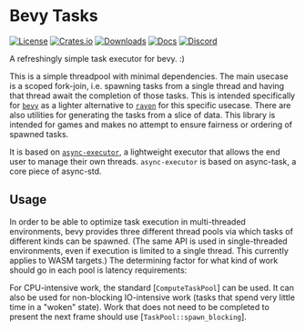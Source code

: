 # Bevy Tasks

[![License](https://img.shields.io/badge/license-MIT%2FApache-blue.svg)](https://github.com/bevyengine/bevy#license)
[![Crates.io](https://img.shields.io/crates/v/bevy.svg)](https://crates.io/crates/bevy_tasks)
[![Downloads](https://img.shields.io/crates/d/bevy_tasks.svg)](https://crates.io/crates/bevy_tasks)
[![Docs](https://docs.rs/bevy_tasks/badge.svg)](https://docs.rs/bevy_tasks/latest/bevy_tasks/)
[![Discord](https://img.shields.io/discord/691052431525675048.svg?label=&logo=discord&logoColor=ffffff&color=7389D8&labelColor=6A7EC2)](https://discord.gg/bevy)

A refreshingly simple task executor for bevy. :)

This is a simple threadpool with minimal dependencies. The main usecase is a scoped fork-join, i.e. spawning tasks from
a single thread and having that thread await the completion of those tasks. This is intended specifically for
[`bevy`][bevy] as a lighter alternative to [`rayon`][rayon] for this specific usecase. There are also utilities for
generating the tasks from a slice of data. This library is intended for games and makes no attempt to ensure fairness
or ordering of spawned tasks.

It is based on [`async-executor`][async-executor], a lightweight executor that allows the end user to manage their own threads.
`async-executor` is based on async-task, a core piece of async-std.

## Usage

In order to be able to optimize task execution in multi-threaded environments,
bevy provides three different thread pools via which tasks of different kinds can be spawned.
(The same API is used in single-threaded environments, even if execution is limited to a single thread.
This currently applies to WASM targets.)
The determining factor for what kind of work should go in each pool is latency requirements:

For CPU-intensive work, the standard [`ComputeTaskPool`] can be used. It can also be used for
non-blocking IO-intensive work (tasks that spend very little time in a "woken" state).
Work that does not need to be completed to present the next frame should use [`TaskPool::spawn_blocking`].

[bevy]: https://bevyengine.org
[rayon]: https://github.com/rayon-rs/rayon
[async-executor]: https://github.com/stjepang/async-executor
